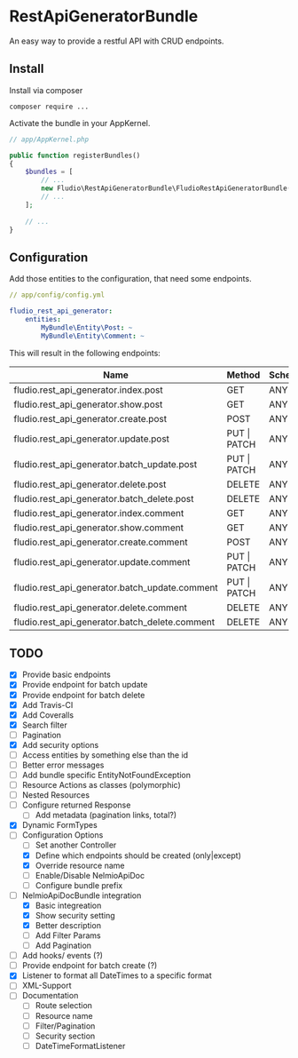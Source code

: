 # RestApiGeneratorBundle

An easy way to provide a restful API with CRUD endpoints.

## Install

Install via composer

```
composer require ...
```
Activate the bundle in your AppKernel.

``` php
// app/AppKernel.php

public function registerBundles()
{
    $bundles = [
        // ...
        new Fludio\RestApiGeneratorBundle\FludioRestApiGeneratorBundle(),
        // ...
    ];
    
    // ...
}
```

## Configuration

Add those entities to the configuration, that need some endpoints.


``` yaml
// app/config/config.yml

fludio_rest_api_generator:
    entities:
        MyBundle\Entity\Post: ~
        MyBundle\Entity\Comment: ~
```
This will result in the following endpoints:

| Name                                             | Method            | Scheme | Host | Path            |
|--------------------------------------------------|-------------------|--------|------|-----------------|
| fludio.rest_api_generator.index.post             | GET               | ANY    | ANY  | /posts          |
| fludio.rest_api_generator.show.post              | GET               | ANY    | ANY  | /posts/{id}     |
| fludio.rest_api_generator.create.post            | POST              | ANY    | ANY  | /posts          |
| fludio.rest_api_generator.update.post            | PUT &#124; PATCH  | ANY    | ANY  | /posts/{id}     |
| fludio.rest_api_generator.batch\_update.post     | PUT &#124; PATCH  | ANY    | ANY  | /posts          |
| fludio.rest_api_generator.delete.post            | DELETE            | ANY    | ANY  | /posts/{id}     |
| fludio.rest_api_generator.batch\_delete.post     | DELETE            | ANY    | ANY  | /posts          |
| fludio.rest_api_generator.index.comment          | GET               | ANY    | ANY  | /comments       |
| fludio.rest_api_generator.show.comment           | GET               | ANY    | ANY  | /comments/{id}  |
| fludio.rest_api_generator.create.comment         | POST              | ANY    | ANY  | /comments       |
| fludio.rest_api_generator.update.comment         | PUT &#124;  PATCH | ANY    | ANY  | /comments/{id}  |
| fludio.rest_api_generator.batch\_update.comment  | PUT &#124;  PATCH | ANY    | ANY  | /comments       |
| fludio.rest_api_generator.delete.comment         | DELETE            | ANY    | ANY  | /comments/{id}  |
| fludio.rest_api_generator.batch\_delete.comment  | DELETE            | ANY    | ANY  | /comments       |

## TODO

- [x] Provide basic endpoints
- [x] Provide endpoint for batch update
- [x] Provide endpoint for batch delete
- [x] Add Travis-CI
- [x] Add Coveralls
- [x] Search filter
- [ ] Pagination
- [x] Add security options
- [ ] Access entities by something else than the id
- [ ] Better error messages
- [ ] Add bundle specific EntityNotFoundException
- [ ] Resource Actions as classes (polymorphic)
- [ ] Nested Resources
- [ ] Configure returned Response
  - [ ] Add metadata (pagination links, total?)
- [X] Dynamic FormTypes
- [ ] Configuration Options
  - [ ] Set another Controller
  - [x] Define which endpoints should be created (only|except)
  - [x] Override resource name
  - [ ] Enable/Disable NelmioApiDoc
  - [ ] Configure bundle prefix
- [ ] NelmioApiDocBundle integration
  - [x] Basic integreation
  - [x] Show security setting
  - [x] Better description
  - [ ] Add Filter Params
  - [ ] Add Pagination 
- [ ] Add hooks/ events (?)
- [ ] Provide endpoint for batch create (?)
- [X] Listener to format all DateTimes to a specific format
- [ ] XML-Support
- [ ] Documentation
  - [ ] Route selection
  - [ ] Resource name
  - [ ] Filter/Pagination
  - [ ] Security section
  - [ ] DateTimeFormatListener
